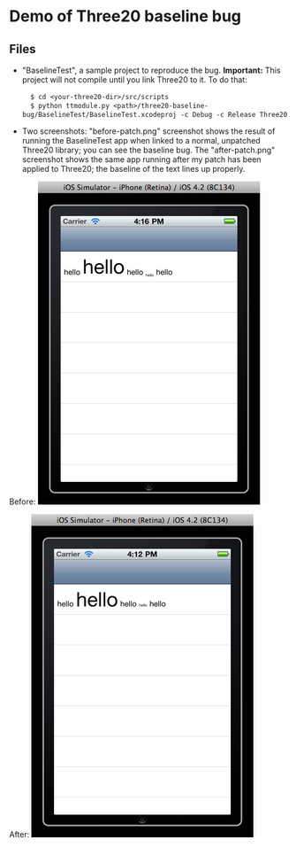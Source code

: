 Demo of Three20 baseline bug
============================

Files
-----

* "BaselineTest", a sample project to reproduce the bug.  **Important:** This project will not
  compile until you link Three20 to it.  To do that:

        $ cd <your-three20-dir>/src/scripts
        $ python ttmodule.py <path>/three20-baseline-bug/BaselineTest/BaselineTest.xcodeproj -c Debug -c Release Three20

* Two screenshots: "before-patch.png" screenshot shows the result of running the BaselineTest app
  when linked to a normal, unpatched Three20 library; you can see the baseline bug.  The
  "after-patch.png" screenshot shows the same app running after my patch has been applied
  to Three20; the baseline of the text lines up properly.

Before: ![Before](before-patch.png)

After: ![After](after-patch.png)
